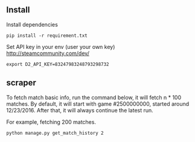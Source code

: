 ## Install

Install dependencies
```
pip install -r requirement.txt
```

Set API key in your env (user your own key)
http://steamcommunity.com/dev/
```
export D2_API_KEY=83247983248793298732
```

## scraper
To fetch match basic info, run the command below, it will fetch n * 100 matches. 
By default, it will start with game #2500000000, started around 12/23/2016. After that, it will always continue the latest run.

For example, fetching 200 matches.
```
python manage.py get_match_history 2
```
